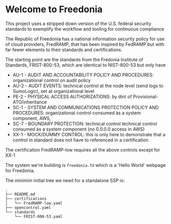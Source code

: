 Welcome to Freedonia
====================

This project uses a stripped down version of the U.S. federal security standards to exemplify the workflow and tooling for continuous compliance

The Republic of Freedonia has a national information security policy for use of cloud providers, FredRAMP, that has been inspired by FedRAMP but with far fewer elements to their standards and certifications.

The starting point are the standards from the Fredonia Institute of Standards, FRIST-800-53, which are identical to NIST-800-53 but only have

* AU-1 - AUDIT AND ACCOUNTABILITY POLICY AND PROCEDURES: organizational control on audit policy
* AU-2 - AUDIT EVENTS: technical control at the node level (send logs to SumoLogic), set at organizational level
* PE-2 - PHYSICAL ACCESS AUTHORIZATIONS: by dint of Provisional-ATO/inheritance
* SC-1 - SYSTEM AND COMMUNICATIONS PROTECTION POLICY AND PROCEDURES: organizational control consumed as a system component, AWS,
* SC-7 - BOUNDARY PROTECTION: technical control technical control consumed as a system component (no 0.0.0.0 access in AWS)
* XX-1 - MOCK/DUMMY CONTROL: this is only here to demonstrate that a control in standard does not have to referenced in a certification.

The certification FredRAMP-low requires all the above controls except for XX-1

The system we're building is `freedonia.fd` which is a 'Hello World' webpage for Freedonia.

The minimim initial tree we need for a standalone SSP is:

```
.
├── README.md
├── certifications
│   └── FredRAMP-low.yaml
├── opencontrol.yaml
└── standards
    └── FRIST-800-53.yaml
```
